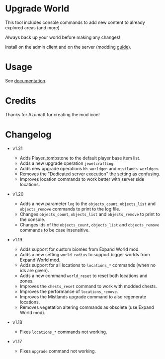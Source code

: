 # Upgrade World

This tool includes console commands to add new content to already explored areas (and more).

Always back up your world before making any changes!

Install on the admin client and on the server (modding [guide](https://youtu.be/L9ljm2eKLrk)).

# Usage

See [documentation](https://github.com/JereKuusela/valheim-upgrade_world/blob/main/README.md).

# Credits

Thanks for Azumatt for creating the mod icon!

# Changelog

- v1.21
	- Adds Player_tombstone to the default player base item list.
	- Adds a new upgrade operation `jewelcrafting`.
	- Adds new upgrade operations `hh_worldgen` and `mistlands_worldgen`.
	- Removes the "Dedicated server execution" the setting as confusing.
	- Improves location commands to work better with server side locations.

- v1.20
	- Adds a new parameter `log` to the  `objects_count`, `objects_list` and `objects_remove` commands to print to the log file.
	- Changes `objects_count`, `objects_list` and `objects_remove` to print to the console.
	- Changes ids of the `objects_count`, `objects_list` and `objects_remove` commands to be case insensitive.

- v1.19
	- Adds support for custom biomes from Expand World mod.
	- Adds a new setting `world_radius` to support bigger worlds from Expand World mod.
	- Adds support for all locations to `locations_*` commands (when no ids are given).
	- Adds a new command `world_reset` to reset both locations and zones.
	- Improves the `chests_reset` command to work with modded chests.
	- Improves the performance of `locations_remove`.
	- Improves the Mistlands upgrade command to also regenerate locations.
	- Removes vegetation altering commands as obsolete (use Expand World mod).

- v1.18
	- Fixes `locations_*` commands not working.

- v1.17
	- Fixes `upgrade` command not working.
